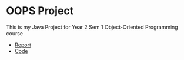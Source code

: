# OOPS Project

This is my Java Project for Year 2 Sem 1 Object-Oriented Programming course

- [Report](./OOPS/oops%project.md)
- [Code](./OOPS/Program.java)
